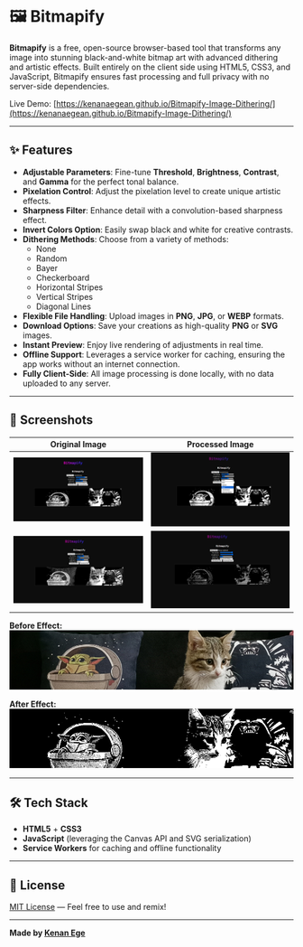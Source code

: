 # 🖼️ Bitmapify

**Bitmapify** is a free, open-source browser-based tool that transforms any image into stunning black-and-white bitmap art with advanced dithering and artistic effects. Built entirely on the client side using HTML5, CSS3, and JavaScript, Bitmapify ensures fast processing and full privacy with no server-side dependencies.

Live Demo: [https://kenanaegean.github.io/Bitmapify-Image-Dithering/](https://kenanaegean.github.io/Bitmapify-Image-Dithering/)

---

## ✨ Features

- **Adjustable Parameters**: Fine-tune **Threshold**, **Brightness**, **Contrast**, and **Gamma** for the perfect tonal balance.
- **Pixelation Control**: Adjust the pixelation level to create unique artistic effects.
- **Sharpness Filter**: Enhance detail with a convolution-based sharpness effect.
- **Invert Colors Option**: Easily swap black and white for creative contrasts.
- **Dithering Methods**: Choose from a variety of methods:
  - None
  - Random
  - Bayer
  - Checkerboard
  - Horizontal Stripes
  - Vertical Stripes
  - Diagonal Lines
- **Flexible File Handling**: Upload images in **PNG**, **JPG**, or **WEBP** formats.
- **Download Options**: Save your creations as high-quality **PNG** or **SVG** images.
- **Instant Preview**: Enjoy live rendering of adjustments in real time.
- **Offline Support**: Leverages a service worker for caching, ensuring the app works without an internet connection.
- **Fully Client-Side**: All image processing is done locally, with no data uploaded to any server.

---

## 📸 Screenshots

| Original Image | Processed Image |
|----------------|-----------------|
| ![original1](assets/forReadme/1.png) | ![processed1](assets/forReadme/3.png) |
| ![original2](assets/forReadme/2.png) | ![processed2](assets/forReadme/4.png) |

**Before Effect:**  
![Before Effect](assets/forReadme/before.png)

**After Effect:**  
![After Effect](assets/forReadme/after.png)

---

## 🛠️ Tech Stack

- **HTML5** + **CSS3**
- **JavaScript** (leveraging the Canvas API and SVG serialization)
- **Service Workers** for caching and offline functionality

---

## 📄 License

[MIT License](LICENSE) — Feel free to use and remix!

---

**Made by [Kenan Ege](https://github.com/KenanAegean)**
